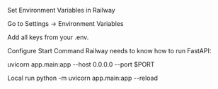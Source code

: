 
Set Environment Variables in Railway

Go to Settings → Environment Variables

Add all keys from your .env.

Configure Start Command
Railway needs to know how to run FastAPI:


uvicorn app.main:app --host 0.0.0.0 --port $PORT

Local run
python -m uvicorn app.main:app --reload
